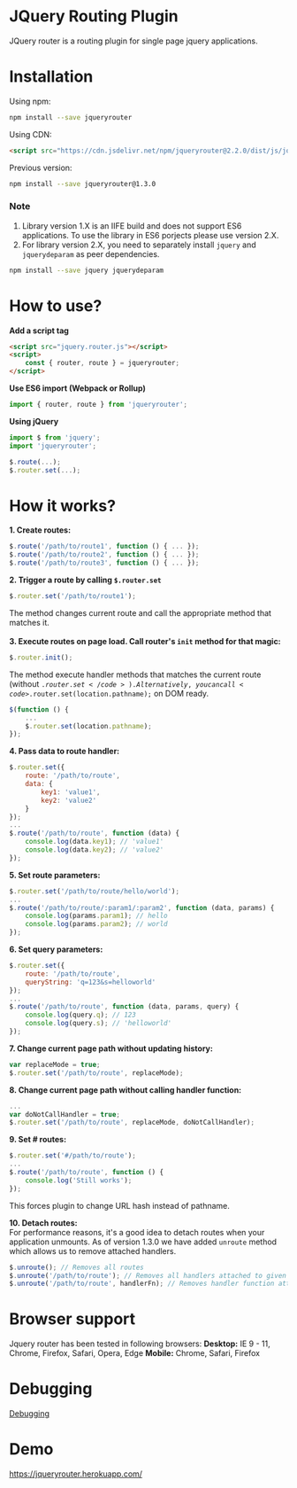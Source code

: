 # JQuery Routing Plugin
JQuery router is a routing plugin for single page jquery applications.

# Installation

Using npm:

```sh
npm install --save jqueryrouter
```

Using CDN:

```html
<script src="https://cdn.jsdelivr.net/npm/jqueryrouter@2.2.0/dist/js/jquery.router.min.js"></script>
```

Previous version:
```sh
npm install --save jqueryrouter@1.3.0
```

### Note
1. Library version 1.X is an IIFE build and does not support ES6 applications. To use the library in ES6 porjects please use version 2.X.
2. For library version 2.X, you need to separately install ``jquery`` and ``jquerydeparam`` as peer dependencies.

```sh
npm install --save jquery jquerydeparam
```

# How to use?

<b>Add a script tag</b><br/>
```html
<script src="jquery.router.js"></script>
<script>
    const { router, route } = jqueryrouter;
</script>
```

<b>Use ES6 import (Webpack or Rollup)</b><br/>
```js
import { router, route } from 'jqueryrouter';
```

<b>Using jQuery</b>
```js
import $ from 'jquery';
import 'jqueryrouter';

$.route(...);
$.router.set(...);
```

# How it works?
<b>1. Create routes:</b><br/>
```js
$.route('/path/to/route1', function () { ... });
$.route('/path/to/route2', function () { ... });
$.route('/path/to/route3', function () { ... });
```
<b>2. Trigger a route by calling <code>$.router.set</code></b><br/>
```js
$.router.set('/path/to/route1');
```
The method changes current route and call the appropriate method that matches it.<br/><br/>
<b>3. Execute routes on page load. Call router's <code>init</code> method for that magic:</b><br/>
```js
$.router.init();
```
The method execute handler methods that matches the current route (without <code>$.router.set</code>). Alternatively, you can call <code>$.router.set(location.pathname);</code> on DOM ready.
```js
$(function () {
    ...
    $.router.set(location.pathname);
});
```
<b>4. Pass data to route handler:</b><br/>
```js
$.router.set({
    route: '/path/to/route',
    data: {
        key1: 'value1',
        key2: 'value2'
    }
});
...
$.route('/path/to/route', function (data) {
    console.log(data.key1); // 'value1'
    console.log(data.key2); // 'value2'
});
```
<b>5. Set route parameters:</b><br/>
```js
$.router.set('/path/to/route/hello/world');
...
$.route('/path/to/route/:param1/:param2', function (data, params) {
    console.log(params.param1); // hello
    console.log(params.param2); // world
});
```
<b>6. Set query parameters:</b><br/>
```js
$.router.set({
    route: '/path/to/route',
    queryString: 'q=123&s=helloworld'
});
...
$.route('/path/to/route', function (data, params, query) {
    console.log(query.q); // 123
    console.log(query.s); // 'helloworld'
});
```
<b>7. Change current page path without updating history:</b><br/>
```js
var replaceMode = true;
$.router.set('/path/to/route', replaceMode);
```
<b>8. Change current page path without calling handler function:</b><br/>
```js
...
var doNotCallHandler = true;
$.router.set('/path/to/route', replaceMode, doNotCallHandler);
```
<b>9. Set \# routes:</b><br/>
```js
$.router.set('#/path/to/route');
...
$.route('/path/to/route', function () {
    console.log('Still works');
});
```
This forces plugin to change URL hash instead of pathname.<br/>

<b>10. Detach routes:</b><br/>
For performance reasons, it's a good idea to detach routes when your application unmounts. As of version 1.3.0 we have added ``unroute`` method which allows us to remove attached handlers.

```js
$.unroute(); // Removes all routes
$.unroute('/path/to/route'); // Removes all handlers attached to given route
$.unroute('/path/to/route', handlerFn); // Removes handler function attached to the given route
```

# Browser support
Jquery router has been tested in following browsers:
<b>Desktop:</b> IE 9 - 11, Chrome, Firefox, Safari, Opera, Edge
<b>Mobile:</b> Chrome, Safari, Firefox

# Debugging
<a href="https://github.com/scssyworks/jqueryrouter/blob/master/DEBUGGING.md">Debugging</a>

# Demo
https://jqueryrouter.herokuapp.com/
